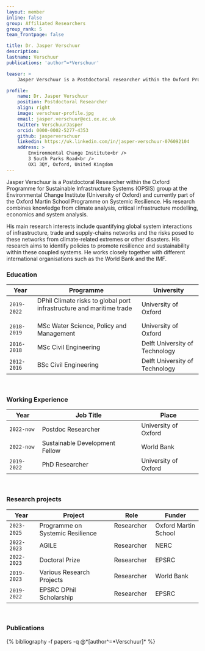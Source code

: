 ```yaml
---
layout: member
inline: false
group: Affiliated Researchers
group_rank: 5
team_frontpage: false

title: Dr. Jasper Verschuur
description: 
lastname: Verschuur
publications: 'author^=*Verschuur'

teaser: >
    Jasper Verschuur is a Postdoctoral researcher within the Oxford Programme for Sustainable Infrastructure Systems at the Environmental Change Institute, University of Oxford.

profile:
    name: Dr. Jasper Verschuur
    position: Postdoctoral Researcher
    align: right
    image: verschuur-profile.jpg
    email: jasper.verschuur@eci.ox.ac.uk
    twitter: VerschuurJasper
    orcid: 0000-0002-5277-4353
    github: jasperverschuur
    linkedin: https://uk.linkedin.com/in/jasper-verschuur-076092104
    address: >
        Environmental Change Institute<br />
        3 South Parks Road<br />
        OX1 3QY, Oxford, United Kingdom
---
```


Jasper Verschuur is a Postdoctoral Researcher within the Oxford Programme for Sustainable Infrastructure Systems (OPSIS) group at the Environmental Change Institute (University of Oxford) and currently part of the Oxford Martin School Programme on Systemic Resilience. His research combines knowledge from climate analysis, critical infrastructure modelling, economics and system analysis.

His main research interests include quantifying global system interactions of infrastructure, trade and supply-chains networks and the risks posed to these networks from climate-related extremes or other disasters. His research aims to identify policies to promote resilience and sustainability within these coupled systems. He works closely together with different international organisations such as the World Bank and the IMF. 
<br>

### Education 

Year  | Programme | University
-------|-------------------| ----------- 
`2019-2022`&nbsp;&nbsp;| DPhil Climate risks to global port infrastructure and maritime trade &nbsp;&nbsp;| University of Oxford
`2018-2019` | MSc Water Science, Policy and Management | University of Oxford
`2016-2018` | MSc Civil Engineering | Delft University of Technology
`2012-2016` | BSc Civil Engineering | Delft University of Technology

<br>

### Working Experience

Year  | Job Title | Place 
-------|-------------------| ----------- 
`2022-now` | Postdoc Researcher | University of Oxford
`2022-now` | Sustainable Development Fellow &nbsp;&nbsp;&nbsp;&nbsp;| World Bank
`2019-2022` | PhD Researcher | University of Oxford

<br>

### Research projects

Year | Project | Role | Funder 
-------|-------------------| ----------- | ---------
`2023-2025` &nbsp;&nbsp; | Programme on Systemic Resilience &nbsp;&nbsp; | Researcher &nbsp;&nbsp;| Oxford Martin School
`2022-2023` | AGILE | Researcher | NERC
`2022-2023` | Doctoral Prize | Researcher | EPSRC
`2019-2023` | Various Research Projects | Researcher | World Bank
`2019-2022` | EPSRC DPhil Scholarship | Researcher | EPSRC

<br>

### Publications
<div class="publications">
  {% bibliography -f papers -q @*[author^=*Verschuur]* %}
</div>


